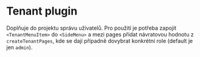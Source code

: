 # Tenant plugin

Doplňuje do projektu správu uživatelů. Pro použití je potřeba zapojit `<TenantMenuItem>` do `<SideMenu>` a mezi pages přidat návratovou hodnotu z `createTenantPages`, kde se dají případně dovybrat konkrétní role (default je jen `admin`).
